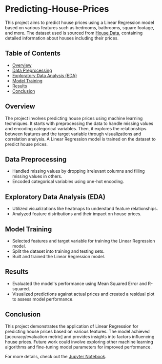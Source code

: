 # Predicting-House-Prices
This project aims to predict house prices using a Linear Regression model based on various features such as bedrooms, bathrooms, square footage, and more. The dataset used is sourced from [House Data](link_to_data), containing detailed information about houses including their prices.

## Table of Contents
- [Overview](#overview)
- [Data Preprocessing](#data-preprocessing)
- [Exploratory Data Analysis (EDA)](#exploratory-data-analysis-eda)
- [Model Training](#model-training)
- [Results](#results)
- [Conclusion](#conclusion)

## Overview
The project involves predicting house prices using machine learning techniques. It starts with preprocessing the data to handle missing values and encoding categorical variables. Then, it explores the relationships between features and the target variable through visualizations and correlation analysis. A Linear Regression model is trained on the dataset to predict house prices.

## Data Preprocessing
- Handled missing values by dropping irrelevant columns and filling missing values in others.
- Encoded categorical variables using one-hot encoding.

## Exploratory Data Analysis (EDA)
- Utilized visualizations like heatmaps to understand feature relationships.
- Analyzed feature distributions and their impact on house prices.

## Model Training
- Selected features and target variable for training the Linear Regression model.
- Split the dataset into training and testing sets.
- Built and trained the Linear Regression model.

## Results
- Evaluated the model's performance using Mean Squared Error and R-squared.
- Visualized predictions against actual prices and created a residual plot to assess model performance.

## Conclusion
This project demonstrates the application of Linear Regression for predicting house prices based on various features. The model achieved [accuracy/evaluation metric] and provides insights into factors influencing house prices. Future work could involve exploring other machine learning algorithms and fine-tuning model parameters for improved performance.

For more details, check out the [Jupyter Notebook](link_to_notebook).

